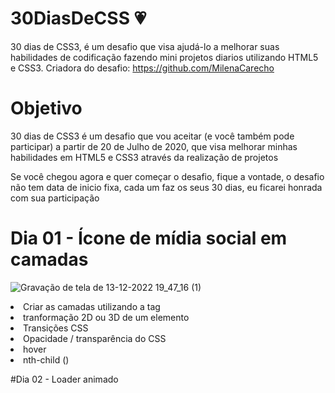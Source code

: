 # 30DiasDeCSS :heartpulse:
30 dias de CSS3, é um desafio que visa ajudá-lo a melhorar suas habilidades de codificação fazendo mini projetos diarios utilizando HTML5 e CSS3. 
Criadora do desafio: https://github.com/MilenaCarecho
# Objetivo
30 dias de CSS3 é um desafio que vou aceitar (e você também pode participar) a partir de 20 de Julho de 2020, que visa melhorar minhas habilidades em HTML5 e CSS3 através da realização de projetos

Se você chegou agora e quer começar o desafio, fique a vontade, o desafio não tem data de inicio fixa, cada um faz os seus 30 dias, eu ficarei honrada com sua participação 

# Dia 01 - Ícone de mídia social em camadas
![Gravação de tela de 13-12-2022 19_47_16 (1)](https://user-images.githubusercontent.com/99148011/207463153-3aae4d12-1b82-4916-8a36-728eb651a775.gif)

<li> Criar as camadas utilizando a tag <span> </li>
<li> tranformação 2D ou 3D de um elemento </li>
<li> Transições CSS </li>
<li> Opacidade / transparência do CSS </li>
<li> hover </li>
<li> nth-child () </li>

#Dia 02 - Loader animado
